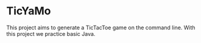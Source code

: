 # TicYaMo
This project aims to generate a TicTacToe game on the command line. 
With this project we practice basic Java.
